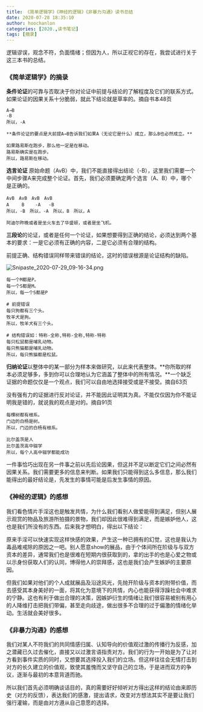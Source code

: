```yaml
---
title: 《简单逻辑学》《神经的逻辑》《非暴力沟通》读书总结
date: 2020-07-28 18:35:10
author: hoochanlon
categories: [2020.,读书笔记]
tags: [摘录]
---
```


逻辑谬误，观念不符，负面情绪；但因为人，所以正视它的存在，我尝试进行关于这三本书的总结。<!-- more -->

### 《简单逻辑学》的摘录

**条件论证**的可靠与否取决于你对论证中前提与结论的了解程度及它们的联系方式。如果论证的因果关系十分脆弱，就此下结论就是草率的。摘自书本48页

```
A→B
-B
所以，-A

**条件论证的要点是大前提A→B告诉我们如果A（无论它是什么）成立，那么B也必然成立。**

如果路易斯在跑步，那么他一定是在移动。
路易斯确实是在跑步。
所以，路易斯在移动。
```

**选言论证** 原始命题（AvB）中，我们不能直接得出结论（-B），这里我们需要一个中间步骤A来完成整个论证。首先，我们必须要确定两个选言（A、B）中，哪个是正确的。

```
AvB　AvB　AvB　AvB
A　   B    -A   -B
所以，-B　所以，-A　所以，B　所以，A

阿迪尔昨晚或者是坐火车去了华盛顿，或者是坐飞机。
```

**三段论**的论证，或者是任何一个论证，如果想要得到正确的结论，必须达到两个基本的要求：一是它必须有正确的内容，二是它必须有合理的结构。

前提正确、结构错误同样带来错误的结论，这时的错误根源是论证结构的缺陷。

![Snipaste_2020-07-29_09-16-34.png](https://i.loli.net/2020/07/29/eAfaZ6hrHdGQTBL.png)

```
每一个M都是P。
每一个S都是M。
所以，每一个S都是P

# 前提错误
每只狗都有三个头。
牧羊犬是狗。
所以，牧羊犬有三个头。

# 结构错误如：特称-全称,特称-全称,特称-特称
每只松鼠都是哺乳动物。
每只熊猫都是哺乳动物。
所以，每只熊猫都是松鼠。
```

**归纳论证**以整体中的某一部分为样本来做研究，以此来代表整体。**你所取的样本必须足够多，多到你可以合理地认为它涵盖了整体中的所有情况。**一个缺乏证据的命题仅仅是一个观点，我们可以自由地选择接受或是不接受。摘自63页

没有强有力的证据进行反对论证，并不能因此证明其为真。不能仅仅因为你不能证明我是错的，就说我的观点是对的。摘自91页

```
每棵树都有根系。
门边的白杨是树。
所以，门边的白杨有根系。

比尔盖茨是人
比尔盖茨高中辍学
所以，每个人高中辍学都能成功

```

一件事恰巧出现在另一件事之前以先后论因果，但这并不足以断定它们之间必然有因果关系。我们需要更多的信息来判断。如果我们只能得到这么多信息，那么我们能得出的最好结论是，先发生的事情可能是后发生事情的原因。

### 《神经的逻辑》的感想

我们看色情片手淫这也是触发共情，为什么我们看别人做爱能得到满足，但别人展示观赏的物品及旅游所拍摄的景物，我们却因此很难得到满足，而是嫉妒他人，这也是我们所没有的东西。后来我才想明白，得出以下结论：

原来手淫可以快速实现这样快感的效果，产生这一种已拥有的幻觉，这也是我认为毒品难戒除的原因之一吧。别人愿意show的展品，由于个体间所在阶级与与双方资本的差异，通常我们也是很难在短期内很获取到的，拿的出手的也是心爱之物或以示身份获取人们的认同，博得他人的崇拜感，这也是我们会产生嫉妒的主要原因。

但我们如果对他们的个人成就展品及沿途风光，先抛开阶级与资本的附带价值，而去感受其本身美好的一面，将其化为意境下的共情，内心也能获得浮躁社会中难求的宁静。这也有利于做出合理的决策，因嫉妒衍生的情绪让我们很容易被别有用心的人降维打击把我们带偏，甚至走向歧途，做出很多不合理的过于偏激的情绪化举动。生活就会美好很多。

### 《非暴力沟通》的感想

我们对某人不符我们的共同情感归属、认知导向的价值观过激的传播行为反感，加之潜藏已久过去催化，直接又以过激言语指责对方。我们的行为一开始是为了让对方看到事件实质的同时，又想要其选择投入我们的立场。但这样往往会无情打击到对方的长久建立的价值观，致使其羞愧而又坚守自己的立场，于是进而双方的争议，逐渐与最初的本意背道而驰。

所以我们首先必须明确谈话目的，真的需要好好倾听对方得出这样的结论由来即历史（对方的反馈），表达我们的感激，提出请求，改变对方想法其实不是要让我们强行灌输，而是由对方遵从自己意愿的选择。
